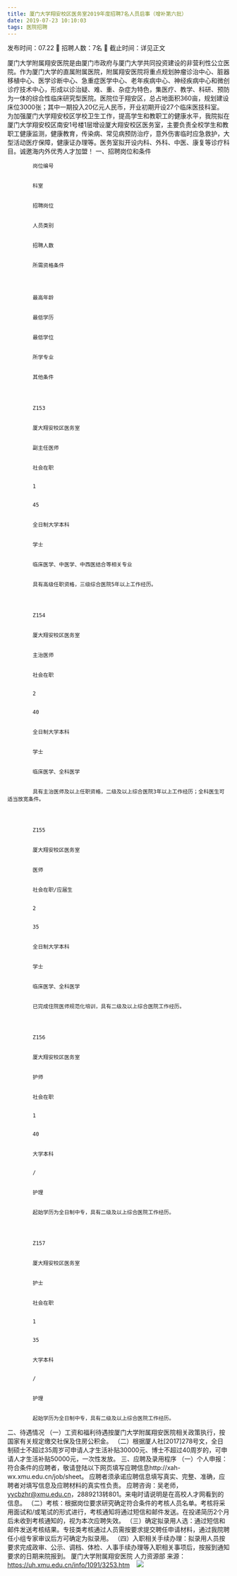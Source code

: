 ```yaml
---
title: 厦门大学翔安校区医务室2019年度招聘7名人员启事（增补第六批）
date: 2019-07-23 10:10:03
tags: 医院招聘
---
```

发布时间：07.22   🌟   招聘人数：7名   🌈   截止时间：详见正文
<!-- more -->
厦门大学附属翔安医院是由厦门市政府与厦门大学共同投资建设的非营利性公立医院。作为厦门大学的直属附属医院，附属翔安医院将重点规划肿瘤诊治中心、脏器移植中心、医学诊断中心、急重症医学中心、老年疾病中心、神经疾病中心和微创诊疗技术中心，形成以诊治疑、难、重、杂症为特色，集医疗、教学、科研、预防为一体的综合性临床研究型医院。医院位于翔安区，总占地面积360亩，规划建设床位3000张；其中一期投入20亿元人民币，开业初期开设27个临床医技科室。
为加强厦门大学翔安校区学校卫生工作，提高学生和教职工的健康水平，我院拟在厦门大学翔安校区南安1号楼1层增设厦大翔安校区医务室，主要负责全校学生和教职工健康监测，健康教育，传染病、常见病预防治疗，意外伤害临时应急救护，大型活动医疗保障，健康证办理等。医务室拟开设内科、外科、中医、康复等诊疗科目。诚邀海内外优秀人才加盟！
一、招聘岗位和条件

    
        
            
            岗位编号
            
            
            科室
            
            
            招聘岗位
            
            
            人员类别
            
            
            招聘人数
            
            
            所需资格条件
            
        
        
            
            最高年龄
            
            
            最低学历
            
            
            最低学位
            
            
            所学专业
            
            
            其他条件
            
        
        
            
            Z153
            
            
            厦大翔安校区医务室
            
            
            副主任医师
            
            
            社会在职
            
            
            1
            
            
            45
            
            
            全日制大学本科
            
            
            学士
            
            
            临床医学、中医学、中西医结合等相关专业
            
            
            具有高级任职资格，三级综合医院5年以上工作经历。
            
        
        
            
            Z154
            
            
            厦大翔安校区医务室
            
            
            主治医师
            
            
            社会在职
            
            
            2
            
            
            40
            
            
            全日制大学本科
            
            
            学士
            
            
            临床医学、全科医学
            
            
            具有主治医师及以上任职资格，二级及以上综合医院3年以上工作经历；全科医生可适当放宽条件。
            
        
        
            
            Z155
            
            
            厦大翔安校区医务室
            
            
            医师
            
            
            社会在职/应届生
            
            
            2
            
            
            35
            
            
            全日制大学本科
            
            
            学士
            
            
            临床医学、全科医学
            
            
            已完成住院医师规范化培训，具有二级及以上综合医院工作经历。
            
        
        
            
            Z156
            
            
            厦大翔安校区医务室
            
            
            护师
            
            
            社会在职
            
            
            1
            
            
            40
            
            
            大学本科
            
            
            /
            
            
            护理
            
            
            起始学历为全日制中专，具有二级及以上综合医院工作经历。
            
        
        
            
            Z157
            
            
            厦大翔安校区医务室
            
            
            护士
            
            
            社会在职
            
            
            1
            
            
            35
            
            
            大学本科
            
            
            /
            
            
            护理
            
            
            起始学历为全日制中专，具有二级及以上综合医院工作经历。
            
        
    

二、待遇情况
（一）工资和福利待遇按厦门大学附属翔安医院相关政策执行，按国家有关规定缴交社保及住房公积金。
（二）根据厦人社[2017]278号文，全日制硕士不超过35周岁可申请人才生活补贴30000元、博士不超过40周岁的，可申请人才生活补贴50000元，一次性发放。
三、应聘及录用程序
（一）个人申报：符合条件的应聘者，敬请登陆以下网页填写应聘信息http://xah-wx.xmu.edu.cn/job/sheet。
应聘者须承诺应聘信息填写真实、完整、准确，应聘者对填写信息及应聘材料的真实性负责。
应聘咨询：吴老师，yycbzhr@xmu.edu.cn，2889213转801。来电时请说明是在高校人才网看到的信息。
（二）考核：根据岗位要求研究确定符合条件的考核人员名单。考核将采用面试和/或笔试的形式进行，考核通知将通过短信和邮件发送。在投递简历2个月后未收到考核通知的，视为本次应聘失效。
（三）确定拟录用人选：通过短信和邮件发送考核结果。专技类考核通过人员需按要求提交聘任申请材料，通过我院聘任小组专家审议后方可确定为拟录用。
（四）入职相关手续办理：拟录用人员按要求完成政审、公示、调档、体检、人事手续办理等入职相关事项后，按报到通知要求的日期来院报到。
厦门大学附属翔安医院
人力资源部
来源：
https://uh.xmu.edu.cn/info/1091/3253.htm
 
 ![](https://cdn.weiweiblog.cn/20181015134814.png)